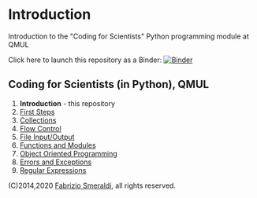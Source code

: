 # Introduction


Introduction to the "Coding for Scientists" Python programming module at QMUL


Click here to launch this repository as a Binder: [![Binder](https://mybinder.org/badge_logo.svg)](https://mybinder.org/v2/gh/fsmeraldi/c4s-introduction/master)


## Coding for Scientists (in Python), QMUL 

1. **Introduction** - this repository
2. [First Steps](https://github.com/fsmeraldi/c4s-firststeps)
3. [Collections](https://github.com/fsmeraldi/c4s-collections)
4. [Flow Control](https://github.com/fsmeraldi/c4s-flowcontrol)
5. [File Input/Output](https://github.com/fsmeraldi/c4s-files)
6. [Functions and Modules](https://github.com/fsmeraldi/c4s-functions)
7. [Object Oriented Programming](https://github.com/fsmeraldi/c4s-objects)
8. [Errors and Exceptions](https://github.com/fsmeraldi/c4s-exceptions)
9. [Regular Expressions](https://github.com/fsmeraldi/c4s-regexp)

(C)2014,2020 [Fabrizio Smeraldi](http://www.eecs.qmul.ac.uk/~fabri/), all rights reserved.
